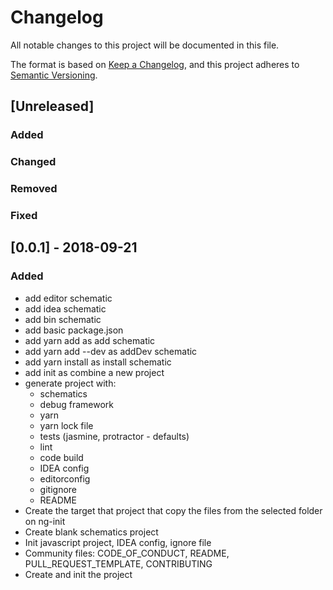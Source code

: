 # Changelog
All notable changes to this project will be documented in this file.

The format is based on [Keep a Changelog](https://keepachangelog.com/en/1.0.0/),
and this project adheres to [Semantic Versioning](https://semver.org/spec/v2.0.0.html).

## [Unreleased]
### Added
### Changed
### Removed
### Fixed


## [0.0.1] - 2018-09-21
### Added
- add editor schematic
- add idea schematic
- add bin schematic
- add basic package.json
- add yarn add as add schematic
- add yarn add --dev as addDev schematic
- add yarn install as install schematic
- add init as combine a new project
- generate project with:
  * schematics
  * debug framework
  * yarn 
  * yarn lock file
  * tests (jasmine, protractor - defaults)
  * lint
  * code build
  * IDEA config 
  * editorconfig
  * gitignore
  * README
- Create the target that project that copy the files from the selected folder on ng-init
- Create blank schematics project
- Init javascript project, IDEA config, ignore file
- Community files: CODE_OF_CONDUCT, README, PULL_REQUEST_TEMPLATE, CONTRIBUTING
- Create and init the project
